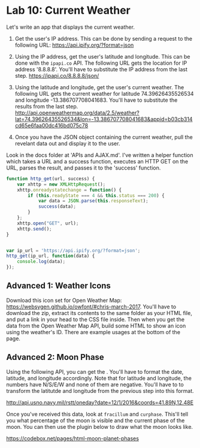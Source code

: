 

# Lab 10: Current Weather


Let's write an app that displays the current weather.

1) Get the user's IP address. This can be done by sending a request to the following URL: https://api.ipify.org/?format=json

2) Using the IP address, get the user's latitude and longitude. This can be done with the `ipapi.co` API. The following URL gets the location for IP address '8.8.8.8'. You'll have to substitute the IP address from the last step. https://ipapi.co/8.8.8.8/json/ 

3) Using the latitude and longitude, get the user's current weather. The following URL gets the current weather for latitude 74.39626435526534 and longitude -13.386707708041683. You'll have to substitute the results from the last step. http://api.openweathermap.org/data/2.5/weather?lat=74.39626435526534&lon=-13.386707708041683&appid=b03cb314cd65e6faa00dc416bd075c78

4) Once you have the JSON object containing the current weather, pull the revelant data out and display it to the user.


Look in the docs folder at 'APIs and AJAX.md'. I've written a helper function which takes a URL and a success function, executes an HTTP GET on the URL, parses the result, and passes it to the 'success' function.

```JavaScript
function http_get(url, success) {
    var xhttp = new XMLHttpRequest();
    xhttp.onreadystatechange = function() {
        if (this.readyState === 4 && this.status === 200) {
            var data = JSON.parse(this.responseText);
            success(data);
        }
    };
    xhttp.open("GET", url);
    xhttp.send();
}


var ip_url = 'https://api.ipify.org/?format=json';
http_get(ip_url, function(data) {
    console.log(data);
});

```

## Advanced 1: Weather Icons

Download this icon set for Open Weather Map: https://websygen.github.io/owfont/#chris-march-2017. You'll have to download the zip, extract its contents to the same folder as your HTML file, and put a link in your head to the CSS file inside. Then when you get the data from the Open Weather Map API, build some HTML to show an icon using the weather's ID. There are example usages at the bottom of the page.

## Advanced 2: Moon Phase

Using the following API, you can get the . You'll have to format the date, latitude, and longitude accordingly. Note that for latitude and longitude, the numbers have N/S/E/W and none of them are negative. You'll have to to transform the latitutde and longitude from the previous step into this format.

http://api.usno.navy.mil/rstt/oneday?date=12/1/2016&coords=41.89N,12.48E

Once you've received this data, look at `fracillum` and `curphase`. This'll tell you what percentage of the moon is visible and the current phase of the moon. You can then use the plugin below to draw what the moon looks like.

https://codebox.net/pages/html-moon-planet-phases

